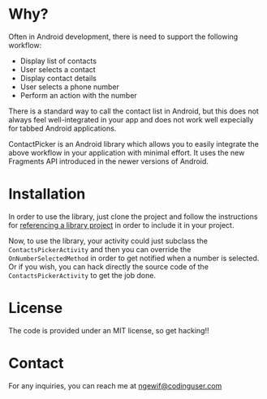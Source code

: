 # Why?

Often in Android development, there is need to support the following workflow:
- Display list of contacts
- User selects a contact
- Display contact details
- User selects a phone number
- Perform an action with the number

There is a standard way to call the contact list in Android, but this does not 
always feel well-integrated in your app and does not work well expecially for tabbed
Android applications. 

ContactPicker is an Android library which allows you to easily integrate the above
workflow in your application with minimal effort. It uses the new Fragments API
introduced in the newer versions of Android.

# Installation

In order to use the library, just clone the project and follow the instructions for
[referencing a library project](http://developer.android.com/guide/developing/projects/projects-eclipse.html#ReferencingLibraryProject)
in order to include it in your project.

Now, to use the library, your activity could just subclass the `ContactsPickerActivity` and then you can
override the `OnNumberSelectedMethod` in order to get notified when a number is selected.
Or if you wish, you can hack directly the source code of the `ContactsPickerActivity` to get the job done.

# License
The code is provided under an MIT license, so get hacking!!

# Contact
For any inquiries, you can reach me at ngewif@codinguser.com




